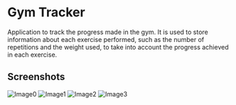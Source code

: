 
# Gym Tracker


Application to track the progress made in the gym. It is used to store information about each exercise performed, such as the number of repetitions and the weight used, to take into account the progress achieved in each exercise.

## Screenshots


![Image0](assets/readme_images/image0.png?raw=true "Theme 1")
![Image1](assets/readme_images/image1.png?raw=true "Theme 1")
![Image2](assets/readme_images/image2.png?raw=true "Theme 1")
![Image3](assets/readme_images/image3.png?raw=true "Theme 1")